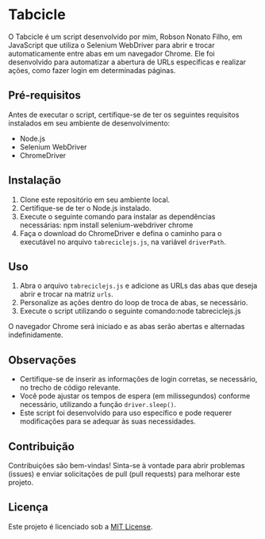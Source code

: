 # Tabcicle

O Tabcicle é um script desenvolvido por mim, Robson Nonato Filho, em JavaScript que utiliza o Selenium WebDriver para abrir e trocar automaticamente entre abas em um navegador Chrome. Ele foi desenvolvido para automatizar a abertura de URLs específicas e realizar ações, como fazer login em determinadas páginas.

## Pré-requisitos

Antes de executar o script, certifique-se de ter os seguintes requisitos instalados em seu ambiente de desenvolvimento:

- Node.js
- Selenium WebDriver
- ChromeDriver

## Instalação

1. Clone este repositório em seu ambiente local.
2. Certifique-se de ter o Node.js instalado.
3. Execute o seguinte comando para instalar as dependências necessárias: npm install selenium-webdriver chrome
4. Faça o download do ChromeDriver e defina o caminho para o executável no arquivo `tabreciclejs.js`, na variável `driverPath`.

## Uso

1. Abra o arquivo `tabreciclejs.js` e adicione as URLs das abas que deseja abrir e trocar na matriz `urls`.
2. Personalize as ações dentro do loop de troca de abas, se necessário.
3. Execute o script utilizando o seguinte comando:node tabreciclejs.js

O navegador Chrome será iniciado e as abas serão abertas e alternadas indefinidamente.

## Observações

- Certifique-se de inserir as informações de login corretas, se necessário, no trecho de código relevante.
- Você pode ajustar os tempos de espera (em milissegundos) conforme necessário, utilizando a função `driver.sleep()`.
- Este script foi desenvolvido para uso específico e pode requerer modificações para se adequar às suas necessidades.

## Contribuição

Contribuições são bem-vindas! Sinta-se à vontade para abrir problemas (issues) e enviar solicitações de pull (pull requests) para melhorar este projeto.

## Licença

Este projeto é licenciado sob a [MIT License](https://opensource.org/licenses/MIT).

